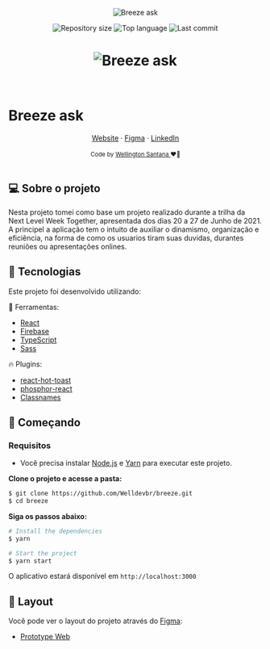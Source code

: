 <p align="center">
  <img alt="Breeze ask" src="https://github.com/Welldevbr/breeze-asks/blob/e9a52825c7828cf1d495e75bec52598f7bc3c4b0/src/assets/Logo.svg">
</p>

<p align="center">
  <img alt="Repository size" src="https://img.shields.io/github/repo-size/Welldevbr/breeze-asks">
  <img alt="Top language" src="https://img.shields.io/github/languages/top/Welldevbr/breeze-asks">
  <img alt="Last commit" src="https://img.shields.io/github/last-commit/Welldevbr/breeze-asks">
</p>

<h1 align="center">
    <img alt="Breeze ask" title="breezeask" src="https://github.com/Welldevbr/breeze-asks/blob/e9a52825c7828cf1d495e75bec52598f7bc3c4b0/src/assets/cover.svg" />
</h1>

<br>

# Breeze ask

<div align="center">
<a href="" target="_blank" alt="demonstração do app">Website</a> 
<span> · </span>
<a href="https://www.figma.com/file/d2RGdu9D8FLoSJhH39j6tf/Breeze-Asks?node-id=0%3A1">Figma</a> 
<span> · </span>
<a href="https://www.linkedin.com/in/wellington-santana-b616991b8/">LinkedIn</a>
</div>
<br />
<div align="center">
  <sub>Code by <a href="https://www.linkedin.com/in/wellington-santana-b616991b8/">Wellington Santana </a> ❤️👋</sub>
</div>
<br />

## 💻 Sobre o projeto

Nesta projeto tomei como base um projeto realizado durante a trilha da Next Level Week Together, apresentada dos dias 20 a 27 de Junho de 2021.
A principel a aplicação tem o intuito de auxiliar o dinamismo, organização e eficiência, na forma de como os usuarios tiram suas duvidas, durantes reuniões ou apresentações onlines. 

## 🧪 Tecnologias

Este projeto foi desenvolvido utilizando:

🎯 Ferramentas:
- [React](https://reactjs.org)
- [Firebase](https://firebase.google.com/)
- [TypeScript](https://www.typescriptlang.org/)
- [Sass](https://sass.com/)

🔥 Plugins:
- [react-hot-toast](https://github.com/timolins/react-hot-toast)
- [phosphor-react](https://github.com/phosphor-icons/phosphor-react)
- [Classnames](https://github.com/JedWatson/classnames)

## 🚀 Começando

### Requisitos

- Você precisa instalar [Node.js](https://nodejs.org/en/download/) e [Yarn](https://yarnpkg.com/) para executar este projeto.

**Clone o projeto e acesse a pasta:**

```bash
$ git clone https://github.com/Welldevbr/breeze.git
$ cd breeze
```

**Siga os passos abaixo:**
```bash
# Install the dependencies
$ yarn

# Start the project
$ yarn start
```
O aplicativo estará disponível em `http://localhost:3000`

## 🎨 Layout

Você pode ver o layout do projeto através do [Figma](http://figma.com/):

- [Prototype Web](https://www.figma.com/file/rgNLDQE5dlwJriJTB8tn11/Letmeask) 
